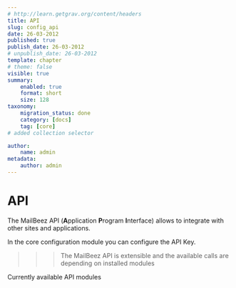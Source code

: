 ```yaml
---
# http://learn.getgrav.org/content/headers
title: API
slug: config_api
date: 26-03-2012
published: true
publish_date: 26-03-2012
# unpublish_date: 26-03-2012
template: chapter
# theme: false
visible: true
summary:
    enabled: true
    format: short
    size: 128
taxonomy:
    migration_status: done
    category: [docs]
    tag: [core]
# added collection selector

author:
    name: admin
metadata:
    author: admin
---
```

# API


The MailBeez API (**A**pplication **P**rogram **I**nterface) allows to integrate with other sites and applications.

In the core configuration module you can configure the API Key.


>>>The MailBeez API is extensible and the available calls are depending on installed modules

Currently available API modules